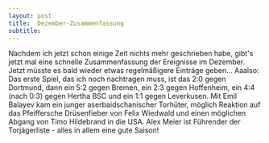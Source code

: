 ```yaml
---
layout: post
title:  Dezember-Zusammenfassung
subtitle:  
---
```


Nachdem ich jetzt schon einige Zeit nichts mehr geschrieben habe, gibt's jetzt mal eine schnelle Zusammenfassung der Ereignisse im Dezember. Jetzt müsste es bald wieder etwas regelmäßigere Einträge geben... Aaalso: Das erste Spiel, das ich noch nachtragen muss, ist das 2:0 gegen Dortmund, dann ein 5:2 gegen Bremen, ein 2:3 gegen Hoffenheim, ein 4:4 (nach 0:3) gegen Hertha BSC und ein 1:1 gegen Leverkusen. Mit Emil Balayev kam ein junger aserbaidschanischer Torhüter, möglich Reaktion auf das Pfeiffersche Drüsenfieber von Felix Wiedwald und einen möglichen Abgang von Timo Hildebrand in die USA. Alex Meier ist Führender der Torjägerliste - alles in allem eine gute Saison!


